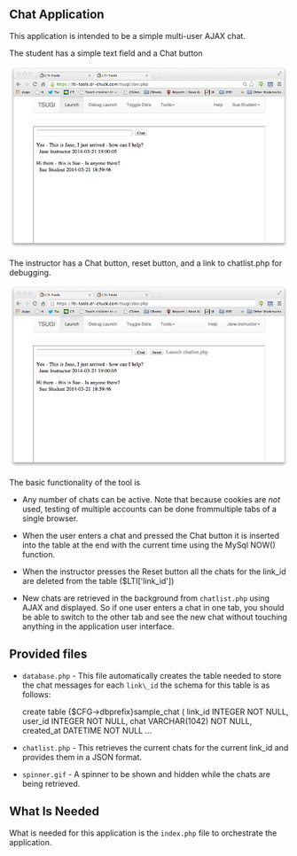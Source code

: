 
Chat Application
----------------

This application is intended to be a simple multi-user AJAX chat.

The student has a simple text field and a Chat button

![Student chat](student_chat.png)

The instructor has a Chat button, reset button, and a link to chatlist.php
for debugging.

![Instructor chat](instructor_chat.png)

The basic functionality of the tool is

* Any number of chats can be active.   Note that because cookies are *not*
used, testing of multiple accounts can be done frommultiple tabs of a single
browser.

* When the user enters a chat and pressed the Chat button it is inserted 
into the table at the end with the current time using the MySql NOW() function.

* When the instructor presses the Reset button all the chats for the 
link\_id are deleted from the table ($LTI['link\_id'])

* New chats are retrieved in the background from `chatlist.php` using AJAX
and displayed.   So if one user enters a chat in one tab, you should be able
to switch to the other tab and see the new chat without touching anything in
the application user interface.

Provided files
---------------

* `database.php` - This file automatically creates the table needed to store
the chat messages for each `link\_id` the schema for this table is as follows:

    create table {$CFG->dbprefix}sample_chat (
        link_id     INTEGER NOT NULL,
        user_id     INTEGER NOT NULL,
        chat        VARCHAR(1042) NOT NULL,
        created_at  DATETIME NOT NULL
    ...

* `chatlist.php` - This retrieves the current chats for the current link\_id and
provides them in a JSON format.

* `spinner.gif` - A spinner to be shown and hidden while the chats are being 
retrieved.

What Is Needed
--------------

What is needed for this application is the `index.php` file to orchestrate the
application.

